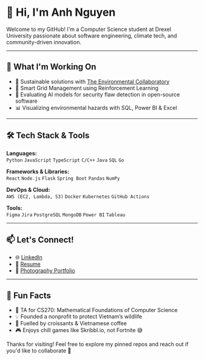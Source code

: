 # 👋 Hi, I'm Anh Nguyen

Welcome to my GitHub! I'm a Computer Science student at Drexel University passionate about software engineering, climate tech, and community-driven innovation.

---

## 🔭 What I'm Working On

- 🌱 Sustainable solutions with [The Environmental Collaboratory](https://drexel.edu/environmental-collaboratory/)
- 🚀 Smart Grid Management using Reinforcement Learning
- 🧪 Evaluating AI models for security flaw detection in open-source software
- 📊 Visualizing environmental hazards with SQL, Power BI & Excel

---

## 🛠️ Tech Stack & Tools

**Languages:**  
`Python` `JavaScript` `TypeScript` `C/C++` `Java` `SQL` `Go`

**Frameworks & Libraries:**  
`React` `Node.js` `Flask` `Spring Boot` `Pandas` `NumPy`

**DevOps & Cloud:**  
`AWS (EC2, Lambda, S3)` `Docker` `Kubernetes` `GitHub Actions`

**Tools:**  
`Figma` `Jira` `PostgreSQL` `MongoDB` `Power BI` `Tableau`

---

## 📫 Let's Connect!

- 🌐 [LinkedIn](https://www.linkedin.com/in/anh-nguyen-drexel)
- 💼 [Resume](https://example.com/your-resume.pdf)
- 📸 [Photography Portfolio](https://example.com/photography)

---

## 📌 Fun Facts

- 🧠 TA for CS270: Mathematical Foundations of Computer Science
- 💡 Founded a nonprofit to protect Vietnam’s wildlife
- 🥐 Fuelled by croissants & Vietnamese coffee
- 🎮 Enjoys chill games like Skribbl.io, not Fortnite 😅

Thanks for visiting! Feel free to explore my pinned repos and reach out if you'd like to collaborate 🚀
